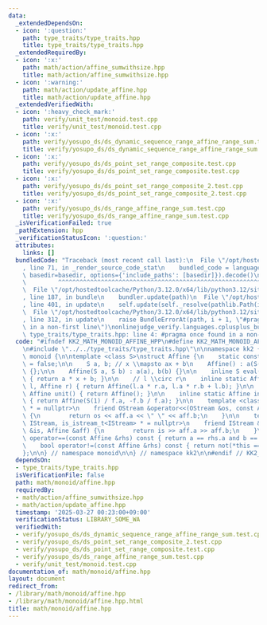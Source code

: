 ```yaml
---
data:
  _extendedDependsOn:
  - icon: ':question:'
    path: type_traits/type_traits.hpp
    title: type_traits/type_traits.hpp
  _extendedRequiredBy:
  - icon: ':x:'
    path: math/action/affine_sumwithsize.hpp
    title: math/action/affine_sumwithsize.hpp
  - icon: ':warning:'
    path: math/action/update_affine.hpp
    title: math/action/update_affine.hpp
  _extendedVerifiedWith:
  - icon: ':heavy_check_mark:'
    path: verify/unit_test/monoid.test.cpp
    title: verify/unit_test/monoid.test.cpp
  - icon: ':x:'
    path: verify/yosupo_ds/ds_dynamic_sequence_range_affine_range_sum.test.cpp
    title: verify/yosupo_ds/ds_dynamic_sequence_range_affine_range_sum.test.cpp
  - icon: ':x:'
    path: verify/yosupo_ds/ds_point_set_range_composite.test.cpp
    title: verify/yosupo_ds/ds_point_set_range_composite.test.cpp
  - icon: ':x:'
    path: verify/yosupo_ds/ds_point_set_range_composite_2.test.cpp
    title: verify/yosupo_ds/ds_point_set_range_composite_2.test.cpp
  - icon: ':x:'
    path: verify/yosupo_ds/ds_range_affine_range_sum.test.cpp
    title: verify/yosupo_ds/ds_range_affine_range_sum.test.cpp
  _isVerificationFailed: true
  _pathExtension: hpp
  _verificationStatusIcon: ':question:'
  attributes:
    links: []
  bundledCode: "Traceback (most recent call last):\n  File \"/opt/hostedtoolcache/Python/3.12.0/x64/lib/python3.12/site-packages/onlinejudge_verify/documentation/build.py\"\
    , line 71, in _render_source_code_stat\n    bundled_code = language.bundle(stat.path,\
    \ basedir=basedir, options={'include_paths': [basedir]}).decode()\n          \
    \         ^^^^^^^^^^^^^^^^^^^^^^^^^^^^^^^^^^^^^^^^^^^^^^^^^^^^^^^^^^^^^^^^^^^^^^^^^^^^^^^^^\n\
    \  File \"/opt/hostedtoolcache/Python/3.12.0/x64/lib/python3.12/site-packages/onlinejudge_verify/languages/cplusplus.py\"\
    , line 187, in bundle\n    bundler.update(path)\n  File \"/opt/hostedtoolcache/Python/3.12.0/x64/lib/python3.12/site-packages/onlinejudge_verify/languages/cplusplus_bundle.py\"\
    , line 401, in update\n    self.update(self._resolve(pathlib.Path(included), included_from=path))\n\
    \  File \"/opt/hostedtoolcache/Python/3.12.0/x64/lib/python3.12/site-packages/onlinejudge_verify/languages/cplusplus_bundle.py\"\
    , line 312, in update\n    raise BundleErrorAt(path, i + 1, \"#pragma once found\
    \ in a non-first line\")\nonlinejudge_verify.languages.cplusplus_bundle.BundleErrorAt:\
    \ type_traits/type_traits.hpp: line 4: #pragma once found in a non-first line\n"
  code: "#ifndef KK2_MATH_MONOID_AFFINE_HPP\n#define KK2_MATH_MONOID_AFFINE_HPP 1\n\
    \n#include \"../../type_traits/type_traits.hpp\"\n\nnamespace kk2 {\n\nnamespace\
    \ monoid {\n\ntemplate <class S>\nstruct Affine {\n    static constexpr bool commutative\
    \ = false;\n\n    S a, b; // x \\mapsto ax + b\n    Affine() : a(S(1)), b(S(0))\
    \ {};\n\n    Affine(S a, S b) : a(a), b(b) {}\n\n    inline S eval(S x) const\
    \ { return a * x + b; }\n\n    // l \\circ r\n    inline static Affine op(Affine\
    \ l, Affine r) { return Affine(l.a * r.a, l.a * r.b + l.b); }\n\n    inline static\
    \ Affine unit() { return Affine(); }\n\n    inline static Affine inv(Affine f)\
    \ { return Affine(S(1) / f.a, -f.b / f.a); }\n\n    template <class OStream, is_ostream_t<OStream>\
    \ * = nullptr>\n    friend OStream &operator<<(OStream &os, const Affine &aff)\
    \ {\n        return os << aff.a << \" \" << aff.b;\n    }\n\n    template <class\
    \ IStream, is_istream_t<IStream> * = nullptr>\n    friend IStream &operator>>(IStream\
    \ &is, Affine &aff) {\n        return is >> aff.a >> aff.b;\n    }\n\n    bool\
    \ operator==(const Affine &rhs) const { return a == rhs.a and b == rhs.b; }\n\n\
    \    bool operator!=(const Affine &rhs) const { return not(*this == rhs); }\n\
    };\n\n} // namespace monoid\n\n} // namespace kk2\n\n#endif // KK2_MATH_MONOID_AFFINE_HPP\n"
  dependsOn:
  - type_traits/type_traits.hpp
  isVerificationFile: false
  path: math/monoid/affine.hpp
  requiredBy:
  - math/action/affine_sumwithsize.hpp
  - math/action/update_affine.hpp
  timestamp: '2025-03-27 00:23:00+09:00'
  verificationStatus: LIBRARY_SOME_WA
  verifiedWith:
  - verify/yosupo_ds/ds_dynamic_sequence_range_affine_range_sum.test.cpp
  - verify/yosupo_ds/ds_point_set_range_composite_2.test.cpp
  - verify/yosupo_ds/ds_point_set_range_composite.test.cpp
  - verify/yosupo_ds/ds_range_affine_range_sum.test.cpp
  - verify/unit_test/monoid.test.cpp
documentation_of: math/monoid/affine.hpp
layout: document
redirect_from:
- /library/math/monoid/affine.hpp
- /library/math/monoid/affine.hpp.html
title: math/monoid/affine.hpp
---
```

